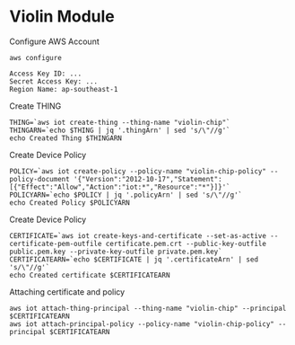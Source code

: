 # Violin Module

Configure AWS Account

    aws configure

    Access Key ID: ...
    Secret Access Key: ...
    Region Name: ap-southeast-1

Create THING

    THING=`aws iot create-thing --thing-name "violin-chip"`
    THINGARN=`echo $THING | jq '.thingArn' | sed 's/\"//g'`
    echo Created Thing $THINGARN

Create Device Policy    

    POLICY=`aws iot create-policy --policy-name "violin-chip-policy" --policy-document '{"Version":"2012-10-17","Statement":[{"Effect":"Allow","Action":"iot:*","Resource":"*"}]}'`
    POLICYARN=`echo $POLICY | jq '.policyArn' | sed 's/\"//g'`
    echo Created Policy $POLICYARN

Create Device Policy

    CERTIFICATE=`aws iot create-keys-and-certificate --set-as-active --certificate-pem-outfile certificate.pem.crt --public-key-outfile public.pem.key --private-key-outfile private.pem.key`
    CERTIFICATEARN=`echo $CERTIFICATE | jq '.certificateArn' | sed 's/\"//g'`
    echo Created certificate $CERTIFICATEARN

Attaching certificate and policy    

    aws iot attach-thing-principal --thing-name "violin-chip" --principal $CERTIFICATEARN
    aws iot attach-principal-policy --policy-name "violin-chip-policy" --principal $CERTIFICATEARN
